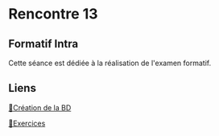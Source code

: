 # Rencontre 13

## Formatif Intra

Cette séance est dédiée à la réalisation de l'examen formatif. 

## Liens


[🔗Création de la BD](@site/static/exos/420-4D5_R13_Formatif_Intra_Create_Insert.sql)

[🔗Exercices](@site/static/exos/420-4D5_R13_Formatif_Intra.sql)
